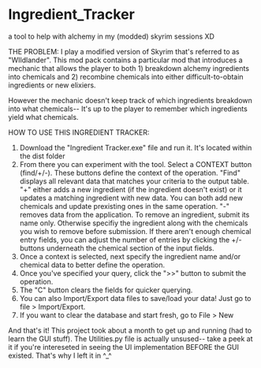 # Ingredient_Tracker
a tool to help with alchemy in my (modded) skyrim sessions XD


THE PROBLEM:
  I play a modified version of Skyrim that's referred to as "WIldlander". 
  This mod pack contains a particular mod that introduces a mechanic that
  allows the player to both 1) breakdown alchemy ingredients into chemicals
  and 2) recombine chemicals into either difficult-to-obtain ingredients or new
  elixiers.

  However the mechanic doesn't keep track of which ingredients breakdown into what 
  chemicals-- It's up to the player to remember which ingredients yield what chemicals.


HOW TO USE THIS INGREDIENT TRACKER:
  1) Download the "Ingredient Tracker.exe" file and run it. It's located within the dist folder
  2) From there you can experiment with the tool. Select a CONTEXT button (find/+/-). These buttons define the context of the operation. "Find" displays all relevant data that matches your criteria to the output table.
     "+" either adds a new ingredient (if the ingredient doesn't exist) or it updates a matching ingredient with new data. You can both add new chemicals and update prexisting ones in the same operation.
     "-" removes data from the application. To remove an ingredient, submit its name only. Otherwise specifiy the ingredient along with the chemicals you wish to remove before submission. If there aren't enough
     chemical entry fields, you can adjust the number of entries by clicking the +/- buttons underneath the chemical section of the input fields.
  4) Once a context is selected, next specify the ingredient name and/or chemical data to better define the operation.
  5) Once you've specified your query, click the ">>" button to submit the operation.
  6) The "C" button clears the fields for quicker querying.
  7) You can also Import/Export data files to save/load your data! Just go to file > Import/Export.
  8) If you want to clear the database and start fresh, go to File > New


And that's it! This project took about a month to get up and running (had to learn the GUI stuff). The Utilities.py file is actually unsused-- take a peek at it if you're intereseted in seeing the UI implementation 
BEFORE the GUI existed. That's why I left it in ^_^
  
